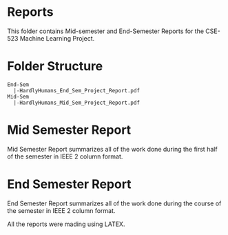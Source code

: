# Reports

This folder contains Mid-semester and End-Semester Reports for the CSE-523 Machine Learning Project. 

# Folder Structure

```
End-Sem
  |-HardlyHumans_End_Sem_Project_Report.pdf
Mid-Sem
  |-HardlyHumans_Mid_Sem_Project_Report.pdf
```
  
# Mid Semester Report

Mid Semester Report summarizes all of the work done during the first half of the semester in IEEE 2 column format.

# End Semester Report

End Semester Report summarizes all of the work done during the course of the semester in IEEE 2 column format.

All the reports were mading using LATEX.
